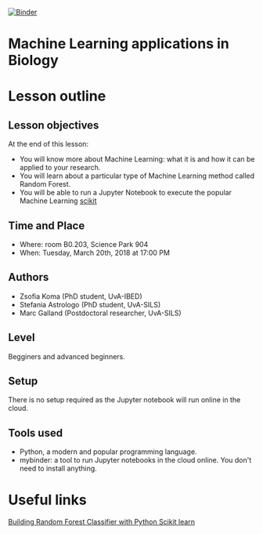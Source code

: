 [![Binder](https://mybinder.org/badge.svg)](https://mybinder.org/v2/gh/ScienceParkStudyGroup/studyGroup.git/gh-pages?filepath=https%3A%2F%2Fgithub.com%2FScienceParkStudyGroup%2FstudyGroup%2Fblob%2Fgh-pages%2Flessons%2F20180529_Machine_Learning_Zsofia_Stefania_Marc%2FStudyGroup_MachineLearning_Class.ipynb)

# Machine Learning applications in Biology

# Lesson outline

## Lesson objectives
At the end of this lesson:
- You will know more about Machine Learning: what it is and how it can be applied to your research.
- You will learn about a particular type of Machine Learning method called Random Forest. 
- You will be able to run a Jupyter Notebook to execute the popular Machine Learning [scikit](http://scikit-learn.org/stable/index.html)

## Time and Place
- Where: room B0.203, Science Park 904  
- When:  Tuesday, March 20th, 2018 at 17:00 PM

## Authors
- Zsofia Koma (PhD student, UvA-IBED)
- Stefania Astrologo (PhD student, UvA-SILS)
- Marc Galland (Postdoctoral researcher, UvA-SILS)

## Level
Begginers and advanced beginners.  

## Setup

There is no setup required as the Jupyter notebook will run online in the cloud. 

## Tools used
- Python, a modern and popular programming language. 
- mybinder: a tool to run Jupyter notebooks in the cloud online. You don't need to install anything.

# Useful links
[Building Random Forest Classifier with Python Scikit learn](https://dataaspirant.com/2017/06/26/random-forest-classifier-python-scikit-learn/)  
